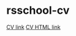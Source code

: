 # rsschool-cv
[CV link](https://m0r741n.github.io/rsschool-cv/cv)
[CV HTML link](https://m0r741n.github.io/rsschool-cv/)